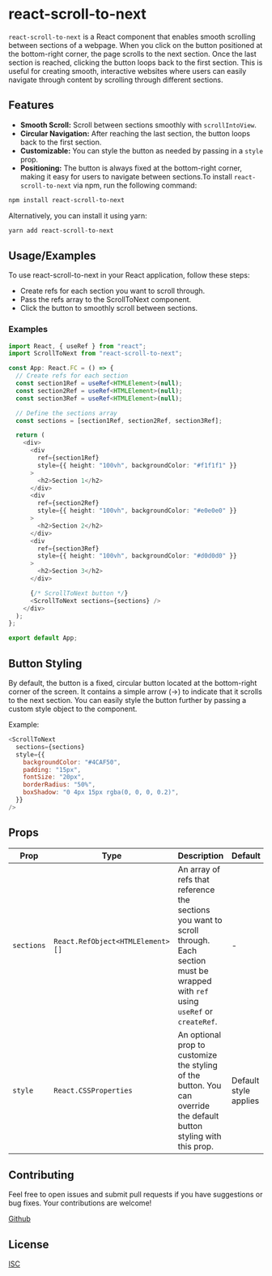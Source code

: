 # react-scroll-to-next

`react-scroll-to-next` is a React component that enables smooth scrolling between sections of a webpage. When you click on the button positioned at the bottom-right corner, the page scrolls to the next section. Once the last section is reached, clicking the button loops back to the first section. This is useful for creating smooth, interactive websites where users can easily navigate through content by scrolling through different sections.

## Features

- **Smooth Scroll:** Scroll between sections smoothly with `scrollIntoView`.
- **Circular Navigation:** After reaching the last section, the button loops back to the first section.
- **Customizable:** You can style the button as needed by passing in a `style` prop.
- **Positioning:** The button is always fixed at the bottom-right corner, making it easy for users to navigate between sections.To install `react-scroll-to-next` via npm, run the following command:

```bash
npm install react-scroll-to-next
```

Alternatively, you can install it using yarn:

```bash
yarn add react-scroll-to-next
```

## Usage/Examples

To use react-scroll-to-next in your React application, follow these steps:

- Create refs for each section you want to scroll through.
- Pass the refs array to the ScrollToNext component.
- Click the button to smoothly scroll between sections.

### Examples

```typescript
import React, { useRef } from "react";
import ScrollToNext from "react-scroll-to-next";

const App: React.FC = () => {
  // Create refs for each section
  const section1Ref = useRef<HTMLElement>(null);
  const section2Ref = useRef<HTMLElement>(null);
  const section3Ref = useRef<HTMLElement>(null);

  // Define the sections array
  const sections = [section1Ref, section2Ref, section3Ref];

  return (
    <div>
      <div
        ref={section1Ref}
        style={{ height: "100vh", backgroundColor: "#f1f1f1" }}
      >
        <h2>Section 1</h2>
      </div>
      <div
        ref={section2Ref}
        style={{ height: "100vh", backgroundColor: "#e0e0e0" }}
      >
        <h2>Section 2</h2>
      </div>
      <div
        ref={section3Ref}
        style={{ height: "100vh", backgroundColor: "#d0d0d0" }}
      >
        <h2>Section 3</h2>
      </div>

      {/* ScrollToNext button */}
      <ScrollToNext sections={sections} />
    </div>
  );
};

export default App;
```

## Button Styling

By default, the button is a fixed, circular button located at the bottom-right corner of the screen. It contains a simple arrow (→) to indicate that it scrolls to the next section. You can easily style the button further by passing a custom style object to the component.

Example:

```javascript
<ScrollToNext
  sections={sections}
  style={{
    backgroundColor: "#4CAF50",
    padding: "15px",
    fontSize: "20px",
    borderRadius: "50%",
    boxShadow: "0 4px 15px rgba(0, 0, 0, 0.2)",
  }}
/>
```

## Props

| Prop       | Type                             | Description                                                                                                                                     | Default               |
| ---------- | -------------------------------- | ----------------------------------------------------------------------------------------------------------------------------------------------- | --------------------- |
| `sections` | `React.RefObject<HTMLElement>[]` | An array of refs that reference the sections you want to scroll through. Each section must be wrapped with `ref` using `useRef` or `createRef`. | -                     |
| `style`    | `React.CSSProperties`            | An optional prop to customize the styling of the button. You can override the default button styling with this prop.                            | Default style applies |

## Contributing

Feel free to open issues and submit pull requests if you have suggestions or bug fixes. Your contributions are welcome!

[Github](https://github.com/malharchauhan7/scroll-to-next)

## License

[ISC]()

```

```
